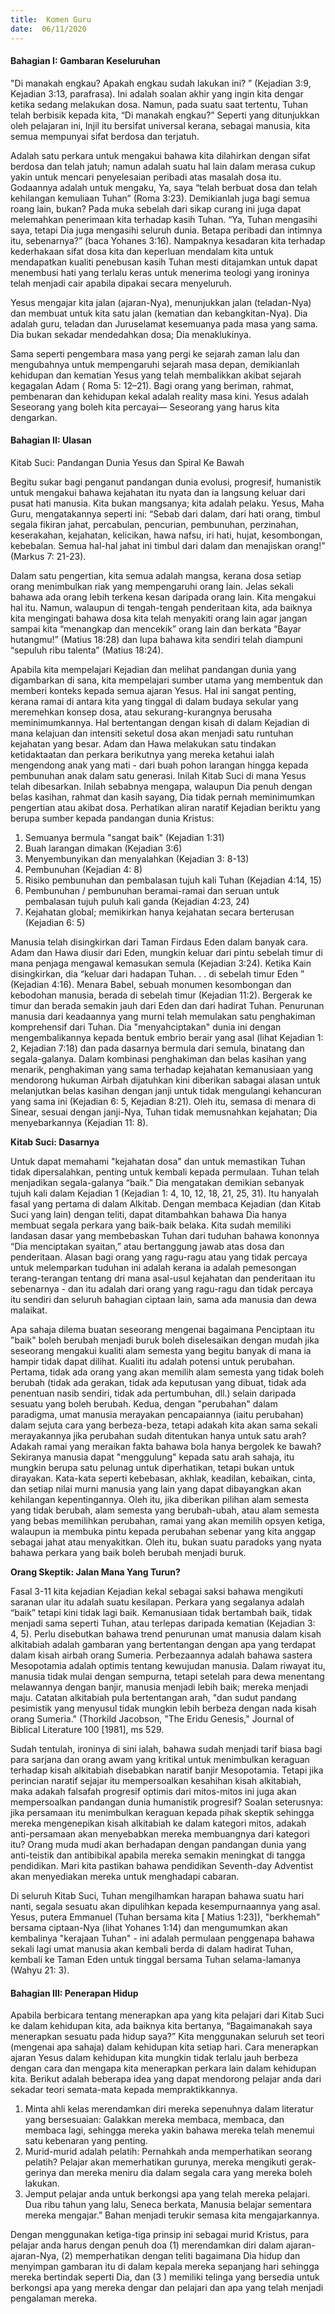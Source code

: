 ```yaml
---
title:  Komen Guru
date:  06/11/2020
---
```


#### Bahagian I: Gambaran Keseluruhan

"Di manakah engkau? Apakah engkau sudah lakukan ini? ” (Kejadian 3:9, Kejadian 3:13, parafrasa). Ini adalah soalan akhir yang ingin kita dengar ketika sedang melakukan dosa. Namun, pada suatu saat tertentu, Tuhan telah berbisik kepada kita, “Di manakah engkau?” Seperti yang ditunjukkan oleh pelajaran ini, Injil itu bersifat universal kerana, sebagai manusia, kita semua mempunyai sifat berdosa dan terjatuh.

Adalah satu perkara untuk mengakui bahawa kita dilahirkan dengan sifat berdosa dan telah jatuh; namun adalah suatu hal lain dalam merasa cukup yakin untuk mencari penyelesaian peribadi atas masalah dosa itu. Godaannya adalah untuk mengaku, Ya, saya “telah berbuat dosa dan telah kehilangan kemuliaan Tuhan” (Roma 3:23). Demikianlah juga bagi semua roang lain, bukan? Pada muka sebelah dari sikap curang ini juga dapat melemahkan penerimaan kita terhadap kasih Tuhan. “Ya, Tuhan mengasihi saya, tetapi Dia juga mengasihi seluruh dunia. Betapa peribadi dan intimnya itu, sebenarnya?” (baca Yohanes 3:16). Nampaknya kesadaran kita terhadap kederhakaan sifat dosa kita dan keperluan mendalam kita untuk mendapatkan kualiti penebusan kasih Tuhan mesti ditajamkan untuk dapat menembusi hati yang terlalu keras untuk menerima teologi yang ironinya telah menjadi cair apabila dipakai secara menyeluruh.

Yesus mengajar kita jalan (ajaran-Nya), menunjukkan jalan (teladan-Nya) dan membuat untuk kita satu jalan (kematian dan kebangkitan-Nya). Dia adalah guru, teladan dan Juruselamat kesemuanya pada masa yang sama. Dia bukan sekadar mendedahkan dosa; Dia menaklukinya.

Sama seperti pengembara masa yang pergi ke sejarah zaman lalu dan mengubahnya untuk mempengaruhi sejarah masa depan, demikianlah kehidupan dan kematian Yesus yang telah membalikkan akibat sejarah kegagalan Adam ( Roma 5: 12–21). Bagi orang yang beriman, rahmat, pembenaran dan kehidupan kekal adalah reality masa kini. Yesus adalah Seseorang yang boleh kita percayai— Seseorang yang harus kita dengarkan.

#### Bahagian II: Ulasan

Kitab Suci: Pandangan Dunia Yesus dan Spiral Ke Bawah

Begitu sukar bagi penganut pandangan dunia evolusi, progresif, humanistik untuk mengakui bahawa kejahatan itu nyata dan ia langsung keluar dari pusat hati manusia. Kita bukan mangsanya; kita adalah pelaku. Yesus, Maha Guru, mengatakannya seperti ini: “Sebab dari dalam, dari hati orang, timbul segala fikiran jahat, percabulan, pencurian, pembunuhan, perzinahan, keserakahan, kejahatan, kelicikan, hawa nafsu, iri hati, hujat, kesombongan, kebebalan. Semua hal-hal jahat ini timbul dari dalam dan menajiskan orang!” (Markus 7: 21-23).

Dalam satu pengertian, kita semua adalah mangsa, kerana dosa setiap orang menimbulkan riak yang mempengaruhi orang lain. Jelas sekali bahawa ada orang lebih terkena kesan daripada orang lain. Kita mengakui hal itu. Namun, walaupun di tengah-tengah penderitaan kita, ada baiknya kita mengingati bahawa dosa kita telah menyakiti orang lain agar jangan sampai kita “menangkap dan mencekik” orang lain dan berkata “Bayar hutangmu!” (Matius 18:28) dan lupa bahawa kita sendiri telah diampuni “sepuluh ribu talenta” (Matius 18:24).

Apabila kita mempelajari Kejadian dan melihat pandangan dunia yang digambarkan di sana, kita mempelajari sumber utama yang membentuk dan memberi konteks kepada semua ajaran Yesus. Hal ini sangat penting, kerana ramai di antara kita yang tinggal di dalam budaya sekular yang meremehkan konsep dosa, atau sekurang-kurangnya berusaha meminimumkannya. Hal bertentangan dengan kisah di dalam Kejadian di mana kelajuan dan intensiti seketul dosa akan menjadi satu runtuhan kejahatan yang besar. Adam dan Hawa melakukan satu tindakan ketidaktaatan dan perkara berikutnya yang mereka ketahui ialah mengendong anak yang mati - dari buah pohon larangan hingga kepada pembunuhan anak dalam satu generasi. Inilah Kitab Suci di mana Yesus telah dibesarkan. Inilah sebabnya mengapa, walaupun Dia penuh dengan belas kasihan, rahmat dan kasih sayang, Dia tidak pernah meminimumkan pengertian atau akibat dosa. Perhatikan aliran naratif Kejadian beriktu yang berupa sumber kepada pandangan dunia Kristus:

1. Semuanya bermula "sangat baik" (Kejadian 1:31)
2. Buah larangan dimakan (Kejadian 3:6)
3. Menyembunyikan dan menyalahkan (Kejadian 3: 8-13)
4. Pembunuhan (Kejadian 4: 8)
5. Risiko pembunuhan dan pembalasan tujuh kali Tuhan (Kejadian 4:14, 15)
6. Pembunuhan / pembunuhan beramai-ramai dan seruan untuk pembalasan tujuh puluh kali ganda (Kejadian 4:23, 24)
7. Kejahatan global; memikirkan hanya kejahatan secara berterusan (Kejadian 6: 5)

Manusia telah disingkirkan dari Taman Firdaus Eden dalam banyak cara. Adam dan Hawa diusir dari Eden, mungkin keluar dari pintu sebelah timur di mana penjaga mengawal kemasukan semula (Kejadian 3:24). Ketika Kain disingkirkan, dia “keluar dari hadapan Tuhan. . . di sebelah timur Eden ” (Kejadian 4:16). Menara Babel, sebuah monumen kesombongan dan kebodohan manusia, berada di sebelah timur (Kejadian 11:2). Bergerak ke timur dan berada semakin jauh dari Eden dan dari hadirat Tuhan. Penurunan manusia dari keadaannya yang murni telah memulakan satu penghakiman komprehensif dari Tuhan. Dia "menyahciptakan" dunia ini dengan mengembalikannya kepada bentuk embrio berair yang asal (lihat Kejadian 1: 2, Kejadian 7:18) dan pada dasarnya bermula dari semula, binatang dan segala-galanya. Dalam kombinasi penghakiman dan belas kasihan yang menarik, penghakiman yang sama terhadap kejahatan kemanusiaan yang mendorong hukuman Airbah dijatuhkan kini diberikan sabagai alasan untuk melanjutkan belas kasihan dengan janji untuk tidak mengulangi kehancuran yang sama ini (Kejadian 6: 5, Kejadian 8:21). Oleh itu, semasa di menara di Sinear, sesuai dengan janji-Nya, Tuhan tidak memusnahkan kejahatan; Dia menyebarkannya (Kejadian 11: 8).

**Kitab Suci: Dasarnya**

Untuk dapat memahami "kejahatan dosa" dan untuk memastikan Tuhan tidak dipersalahkan, penting untuk kembali kepada permulaan. Tuhan telah menjadikan segala-galanya “baik.” Dia mengatakan demikian sebanyak tujuh kali dalam Kejadian 1 (Kejadian 1: 4, 10, 12, 18, 21, 25, 31). Itu hanyalah fasal yang pertama di dalam Alkitab. Dengan membaca Kejadian (dan Kitab Suci yang lain) dengan teliti, dapat ditambahkan bahawa Dia hanya membuat segala perkara yang baik-baik belaka. Kita sudah memiliki landasan dasar yang membebaskan Tuhan dari tuduhan bahawa kononnya “Dia menciptakan syaitan,” atau bertanggung jawab atas dosa dan penderitaan. Alasan bagi orang yang ragu-ragu atau yang tidak percaya untuk melemparkan tuduhan ini adalah kerana ia adalah pemesongan terang-terangan tentang dri mana asal-usul kejahatan dan penderitaan itu sebenarnya - dan itu adalah dari orang yang ragu-ragu dan tidak percaya itu sendiri dan seluruh bahagian ciptaan lain, sama ada manusia dan dewa malaikat.

Apa sahaja dilema buatan seseorang mengenai bagaimana Penciptaan itu "baik" boleh berubah menjadi buruk boleh diselesaikan dengan mudah jika seseorang mengakui kualiti alam semesta yang begitu banyak di mana ia hampir tidak dapat dilihat. Kualiti itu adalah potensi untuk perubahan. Pertama, tidak ada orang yang akan memilih alam semesta yang tidak boleh berubah (tidak ada gerakan, tidak ada keputusan yang dibuat, tidak ada penentuan nasib sendiri, tidak ada pertumbuhan, dll.) selain daripada sesuatu yang boleh berubah. Kedua, dengan "perubahan" dalam paradigma, umat manusia merayakan pencapaiannya (iaitu perubahan) dalam sejuta cara yang berbeza-beza, tetapi adakah kita akan sama sekali merayakannya jika perubahan sudah ditentukan hanya untuk satu arah? Adakah ramai yang meraikan fakta bahawa bola hanya bergolek ke bawah? Sekiranya manusia dapat "menggulung" kepada satu arah sahaja, itu mungkin berupa satu pelunag untuk diperhatikan, tetapi bukan untuk dirayakan. Kata-kata seperti kebebasan, akhlak, keadilan, kebaikan, cinta, dan setiap nilai murni manusia yang lain yang dapat dibayangkan akan kehilangan kepentingannya. Oleh itu, jika diberikan pilihan alam semesta yang tidak berubah, alam semesta yang berubah-ubah, atau alam semesta yang bebas memilihkan perubahan, ramai yang akan memilih opsyen ketiga, walaupun ia membuka pintu kepada perubahan sebenar yang kita anggap sebagai jahat atau menyakitkan. Oleh itu, bukan suatu paradoks yang nyata bahawa perkara yang baik boleh berubah menjadi buruk.

**Orang Skeptik: Jalan Mana Yang Turun?**

Fasal 3-11 kita kejadian Kejadian kekal sebagai saksi bahawa mengikuti saranan ular itu adalah suatu kesilapan. Perkara yang segalanya adalah “baik” tetapi kini tidak lagi baik. Kemanusiaan tidak bertambah baik, tidak menjadi sama seperti Tuhan, atau terlepas daripada kematian (Kejadian 3: 4, 5). Perlu disebutkan bahawa trend penurunan umat manusia dalam kisah alkitabiah adalah gambaran yang bertentangan dengan apa yang terdapat dalam kisah airbah orang Sumeria. Perbezaannya adalah bahawa sastera Mesopotamia adalah optimis tentang kewujudan manusia. Dalam riwayat itu, manusia tidak mulai dengan sempurna, tetapi setelah para dewa menentang melawannya dengan banjir, manusia menjadi lebih baik; mereka menjadi maju. Catatan alkitabiah pula bertentangan arah, "dan sudut pandang pesimistik yang menyusul tidak mungkin lebih berbeza dengan nada kisah orang Sumeria." (Thorkild Jacobson, "The Eridu Genesis," Journal of Biblical Literature 100 [1981], ms 529.

Sudah tentulah, ironinya di sini ialah, bahawa sudah menjadi tarif biasa bagi para sarjana dan orang awam yang kritikal untuk menimbulkan keraguan terhadap kisah alkitabiah disebabkan naratif banjir Mesopotamia. Tetapi jika perincian naratif sejajar itu mempersoalkan kesahihan kisah alkitabiah, maka adakah falsafah progresif optimis dari mitos-mitos ini juga akan mempersoalkan pandangan dunia humanistik progresif? Soalan seterusnya: jika persamaan itu menimbulkan keraguan kepada pihak skeptik sehingga mereka mengenepikan kisah alkitabiah ke dalam kategori mitos, adakah anti-persamaan akan menyebabkan mereka membuangnya dari kategori itu? Orang muda mudi akan berhadapan dengan pandangan dunia yang anti-teistik dan antibibikal apabila mereka semakin meningkat di tangga pendidikan. Mari kita pastikan bahawa pendidikan Seventh-day Adventist akan menyediakan mereka untuk menghadapi cabaran.

Di seluruh Kitab Suci, Tuhan mengilhamkan harapan bahawa suatu hari nanti, segala sesuatu akan dipulihkan kepada kesempurnaannya yang asal. Yesus, putera Emmanuel (Tuhan bersama kita [ Matius 1:23]), "berkhemah" bersama ciptaan-Nya (lihat Yohanes 1:14) dan mengumumkan akan kembalinya "kerajaan Tuhan" - ini adalah permulaan penggenapa bahawa sekali lagi umat manusia akan kembali berda di dalam hadirat Tuhan, kembali ke Taman Eden untuk tinggal bersama Tuhan selama-lamanya (Wahyu 21: 3).

#### Bahagian III: Penerapan Hidup

Apabila berbicara tentang menerapkan apa yang kita pelajari dari Kitab Suci ke dalam kehidupan kita, ada baiknya kita bertanya, “Bagaimanakah saya menerapkan sesuatu pada hidup saya?” Kita menggunakan seluruh set teori (mengenai apa sahaja) dalam kehidupan kita setiap hari. Cara menerapkan ajaran Yesus dalam kehidupan kita mungkin tidak terlalu jauh berbeza dengan cara dan mengapa kita menerapkan perkara lain dalam kehidupan kita. Berikut adalah beberapa idea yang dapat mendorong pelajar anda dari sekadar teori semata-mata kepada mempraktikkannya.

1. Minta ahli kelas merendamkan diri mereka sepenuhnya dalam literatur yang bersesuaian: Galakkan mereka membaca, membaca, dan membaca lagi, sehingga mereka yakin bahawa mereka telah menemui satu kebenaran yang penting.
2. Murid-murid adalah pelatih: Pernahkah anda memperhatikan seorang pelatih? Pelajar akan memerhatikan gurunya, mereka mengikuti gerak-gerinya dan mereka meniru dia dalam segala cara yang mereka boleh lakukan.
3. Jemput pelajar anda untuk berkongsi apa yang telah mereka pelajari. Dua ribu tahun yang lalu, Seneca berkata, Manusia  belajar sementara mereka mengajar.” Bahan menjadi terukir semasa kita mengajarkannya.

Dengan menggunakan ketiga-tiga prinsip ini sebagai murid Kristus, para pelajar anda harus dengan penuh doa (1) merendamkan diri dalam ajaran-ajaran-Nya, (2) memperhatikan dengan teliti bagaimana Dia hidup dan menyimpan gambaran itu di dalam kepala mereka sepanjang hari sehingga mereka bertindak seperti Dia, dan (3 ) memiliki telinga yang bersedia untuk berkongsi apa yang mereka dengar dan pelajari dan apa yang telah menjadi pengalaman mereka.